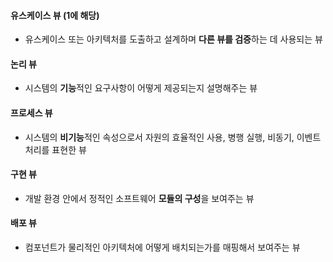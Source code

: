 #### 유스케이스 뷰 (1에 해당)
- 유스케이스 또는 아키텍처를 도출하고 설계하며 **다른 뷰를 검증**하는 데 사용되는 뷰
#### 논리 뷰
- 시스템의 **기능**적인 요구사항이 어떻게 제공되는지 설명해주는 뷰
#### 프로세스 뷰
- 시스템의 **비기능**적인 속성으로서 자원의 효율적인 사용, 병행 실행, 비동기, 이벤트 처리를 표현한 뷰
#### 구현 뷰
- 개발 환경 안에서 정적인 소프트웨어 **모듈의 구성**을 보여주는 뷰
#### 배포 뷰
- 컴포넌트가 물리적인 아키텍처에 어떻게 배치되는가를 매핑해서 보여주는 뷰
